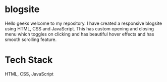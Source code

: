 # blogsite
Hello geeks welcome to my repository.
I have created a responsive blogsite using HTML, CSS and JavaScript.
This has custom opening and closing menu which toggles on clicking and has beautiful hover effects and has smooth scrolling feature.
# Tech Stack
HTML, CSS, JavaScript
